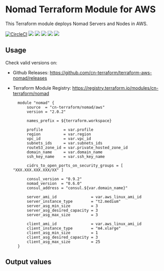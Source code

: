 # Nomad Terraform Module for AWS #

This Terraform module deploys Nomad Servers and Nodes in AWS.

[![CircleCI](https://circleci.com/gh/cn-terraform/terraform-aws-nomad/tree/master.svg?style=svg)](https://circleci.com/gh/cn-terraform/terraform-aws-nomad/tree/master)
[![](https://img.shields.io/github/license/cn-terraform/terraform-aws-nomad)](https://github.com/cn-terraform/terraform-aws-nomad)
[![](https://img.shields.io/github/issues/cn-terraform/terraform-aws-nomade)](https://github.com/cn-terraform/terraform-aws-nomad)
[![](https://img.shields.io/github/issues-closed/cn-terraform/terraform-aws-nomad)](https://github.com/cn-terraform/terraform-aws-nomad)
[![](https://img.shields.io/github/languages/code-size/cn-terraform/terraform-aws-nomad)](https://github.com/cn-terraform/terraform-aws-nomad)
[![](https://img.shields.io/github/repo-size/cn-terraform/terraform-aws-nomad)](https://github.com/cn-terraform/terraform-aws-nomad)

## Usage

Check valid versions on:
* Github Releases: <https://github.com/cn-terraform/terraform-aws-nomad/releases>
* Terraform Module Registry: <https://registry.terraform.io/modules/cn-terraform/nomad>

        module "nomad" {
            source  = "cn-terraform/nomad/aws"
            version = "2.0.2"

            names_prefix = ${terraform.workspace}

            profile         = var.profile
            region          = var.region
            vpc_id          = var.vpc_id
            subnets_ids     = var.subnets_ids
            route53_zone_id = var.private_hosted_zone_id
            domain_name     = var.domain_name
            ssh_key_name    = var.ssh_key_name

            cidrs_to_open_ports_on_security_groups = [ "XXX.XXX.XXX.XXX/XX" ]

            consul_version = "0.9.2"
            nomad_version  = "0.6.0"
            consul_address = "consul.${var.domain_name}"

            server_ami_id               = var.aws_linux_ami_id
            server_instance_type        = "t2.medium"
            server_asg_min_size         = 3
            server_asg_desired_capacity = 3
            server_asg_max_size         = 3

            client_ami_id               = var.aws_linux_ami_id
            client_instance_type        = "m4.xlarge"
            client_asg_min_size         = 1
            client_asg_desired_capacity = 3
            client_asg_max_size         = 25
    	}

## Output values

